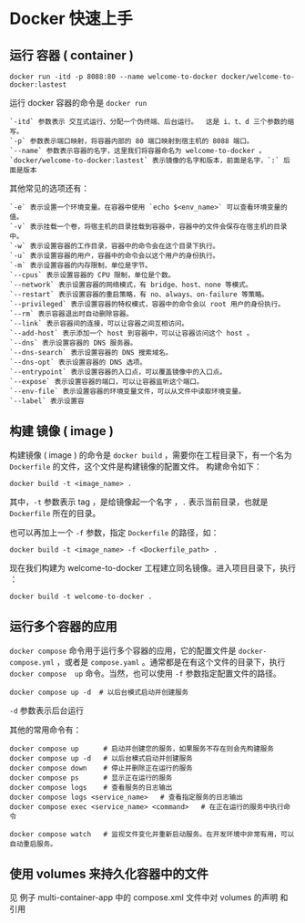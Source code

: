 # Docker 快速上手

## 运行 容器 ( container )

```shell
docker run -itd -p 8088:80 --name welcome-to-docker docker/welcome-to-docker:lastest
```

运行 docker 容器的命令是 `docker run`

    `-itd` 参数表示 交互式运行、分配一个伪终端、后台运行。  这是 i、t、d 三个参数的缩写。
    `-p` 参数表示端口映射，将容器内部的 80 端口映射到宿主机的 8088 端口。
    `--name` 参数表示容器的名字，这里我们将容器命名为 welcome-to-docker 。
    `docker/welcome-to-docker:lastest` 表示镜像的名字和版本，前面是名字，`:` 后面是版本

其他常见的选项还有：

    `-e` 表示设置一个环境变量。在容器中使用 `echo $<env_name>` 可以查看环境变量的值。
    `-v` 表示挂载一个卷，将宿主机的目录挂载到容器中，容器中的文件会保存在宿主机的目录中。
    `-w` 表示设置容器的工作目录，容器中的命令会在这个目录下执行。
    `-u` 表示设置容器的用户，容器中的命令会以这个用户的身份执行。
    `-m` 表示设置容器的内存限制，单位是字节。
    `--cpus` 表示设置容器的 CPU 限制，单位是个数。
    `--network` 表示设置容器的网络模式，有 bridge、host、none 等模式。
    `--restart` 表示设置容器的重启策略，有 no、always、on-failure 等策略。
    `--privileged` 表示设置容器的特权模式，容器中的命令会以 root 用户的身份执行。
    `--rm` 表示容器退出时自动删除容器。
    `--link` 表示容器间的连接，可以让容器之间互相访问。
    `--add-host` 表示添加一个 host 到容器中，可以让容器访问这个 host 。
    `--dns` 表示设置容器的 DNS 服务器。
    `--dns-search` 表示设置容器的 DNS 搜索域名。
    `--dns-opt` 表示设置容器的 DNS 选项。
    `--entrypoint` 表示设置容器的入口点，可以覆盖镜像中的入口点。
    `--expose` 表示设置容器的端口，可以让容器监听这个端口。
    `--env-file` 表示设置容器的环境变量文件，可以从文件中读取环境变量。
    `--label` 表示设置容

## 构建 镜像 ( image )

构建镜像 ( image ) 的命令是 `docker build` ，需要你在工程目录下，有一个名为 `Dockerfile` 的文件，这个文件是构建镜像的配置文件。
构建命令如下：

```shell
docker build -t <image_name> .
```

其中，`-t` 参数表示 tag ，是给镜像起一个名字 ，`.` 表示当前目录，也就是 `Dockerfile` 所在的目录。

也可以再加上一个 `-f` 参数，指定 `Dockerfile` 的路径，如：

```shell
docker build -t <image_name> -f <Dockerfile_path> .
```

现在我们构建为 welcome-to-docker 工程建立同名镜像。进入项目目录下，执行 ：

```shell
docker build -t welcome-to-docker .
```

## 运行多个容器的应用

`docker compose` 命令用于运行多个容器的应用，它的配置文件是 `docker-compose.yml` ，或者是 `compose.yaml` 。通常都是在有这个文件的目录下，执行 `docker compose  up` 命令。当然，也可以使用 `-f` 参数指定配置文件的路径。

```shell
docker compose up -d  # 以后台模式启动并创建服务
```

`-d` 参数表示后台运行

其他的常用命令有：

```shell
docker compose up      # 启动并创建您的服务，如果服务不存在则会先构建服务
docker compose up -d   # 以后台模式启动并创建服务
docker compose down    # 停止并删除正在运行的服务
docker compose ps      # 显示正在运行的服务
docker compose logs    # 查看服务的日志输出
docker compose logs <service_name>   # 查看指定服务的日志输出
docker compose exec <service_name> <command>   # 在正在运行的服务中执行命令

docker compose watch   # 监视文件变化并重新启动服务。在开发环境中非常有用，可以自动重启服务。
```


## 使用 volumes 来持久化容器中的文件

见 例子 multi-container-app 中的 compose.xml 文件中对 volumes 的声明 和 引用
